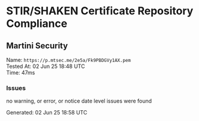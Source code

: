 # STIR/SHAKEN Certificate Repository Compliance

## Martini Security

Name: `https://p.mtsec.me/2e5a/Fk9PBDGVy1AX.pem`\
Tested At: 02 Jun 25 18:48 UTC\
Time: 47ms

### Issues

no warning, or error, or notice date level issues were found

Generated: 02 Jun 25 18:58 UTC